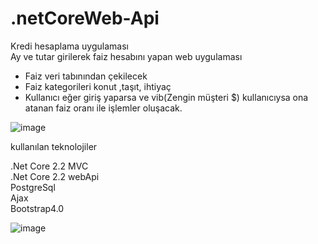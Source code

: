 # .netCoreWeb-Api
Kredi hesaplama uygulaması </br>
Ay ve tutar girilerek faiz hesabını yapan web uygulaması<br>
- Faiz veri tabınından çekilecek<br>
- Faiz kategorileri  konut ,taşıt, ihtiyaç<br>
- Kullanıcı eğer giriş yaparsa ve vib(Zengin müşteri $) kullanıcıysa ona atanan faiz oranı ile işlemler oluşacak.<br>


![image](https://github.com/cngzltrk95/.netCoreWeb-Api/blob/master/images/mvc-api.PNG)

kullanılan teknolojiler</br>

.Net Core 2.2 MVC</br>
.Net Core 2.2 webApi</br>
PostgreSql</br>
Ajax</br>
Bootstrap4.0</br>


![image](https://github.com/cngzltrk95/.netCoreWeb-Api/blob/master/Goruntu.PNG)
